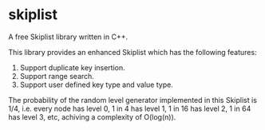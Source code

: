 # skiplist

A free Skiplist library written in C++.

This library provides an enhanced Skiplist which has the following features:

1. Support duplicate key insertion.
2. Support range search.
3. Support user defined key type and value type.

The probability of the random level generator implemented in this Skiplist is 1/4, i.e. every node has level 0, 1 in 4 has level 1, 1 in 16 has level 2, 1 in 64 has level 3, etc, achiving a complexity of O(log(n)).
